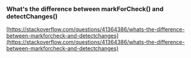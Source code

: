 ### What's the difference between markForCheck() and detectChanges()

[https://stackoverflow.com/questions/41364386/whats-the-difference-between-markforcheck-and-detectchanges](https://stackoverflow.com/questions/41364386/whats-the-difference-between-markforcheck-and-detectchanges)
